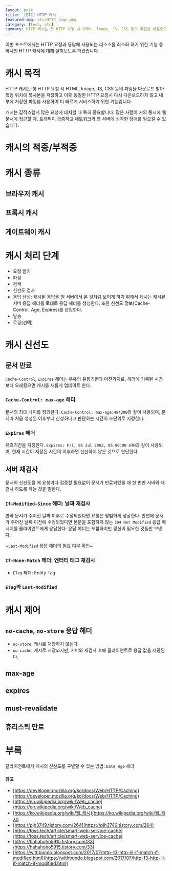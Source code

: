 ```yaml
---
layout: post
title: '[ETC] HTTP 캐시'
featured-img: etc/HTTP_logo.png
category: [tech, etc]
summary: HTTP 캐시는 첫 HTTP 요청 시 HTML, Image, JS, CSS 등의 파일을 다운로드 받아 특정 위치에 복사본을 저장하고 이후 동일한 HTTP 요청시 다시 다운로드하지 않고 내부에 저장한 파일을 사용하여 더 빠르게 서비스하기 위한 기능입니다.
---
```


이번 포스트에서는 HTTP 요청과 응답에 사용되는 리소스를 최소화 하기 위한 기능 중 하나인 HTTP 캐시에 대해 살펴보도록 하겠습니다.

# 캐시 목적
HTTP 캐시는 첫 HTTP 요청 시 HTML, Image, JS, CSS 등의 파일을 다운로드 받아 특정 위치에 복사본을 저장하고 이후 동일한 HTTP 요청시 다시 다운로드하지 않고 내부에 저장한 파일을 사용하여 더 빠르게 서비스하기 위한 기능입니다.

캐시는 갑작스럽게 많은 요청에 대처할 때 특히 중요합니다. 많은 사람이 거의 동시에 웹 문서에 접근할 때, 트래픽이 급증하고 네트워크와 웹 서버에 심각한 장애를 일으킬 수 있습니다.

# 캐시의 적중/부적중

# 캐시 종류

## 브라우저 캐시

## 프록시 캐시

## 게이트웨이 캐시

# 캐시 처리 단계
- 요청 받기
- 파싱
- 검색
- 신선도 검사
- 응답 생성: 캐시된 응답을 원 서버에서 온 것처럼 보이게 하기 위해서 캐시는 캐시된 서버 응답 헤더를 토대로 응답 헤더를 생성한다. 또한 신선도 정보(Cache-Control, Age, Expires)를 삽입한다.
- 발송
- 로깅(선택)

# 캐시 신선도

## 문서 만료
`Cache-Control`, `Expires` 해더는 우유의 유통기한과 마찬가지로, 헤더에 기록된 시간보다 오래됬으면 캐시를 새롭게 업데이트 한다.

### `Cache-Control: max-age` 헤더
문서의 최대 나이를 정의한다. `Cache-Control: max-age:484200`와 같이 사용되며, 문서가 처음 생성된 이후부터 신성하다고 판단하는 시간이 초단위로 지정한다.

### `Expires` 헤더
유효기간을 지정한다. `Expires: Fri, 05 Jul 2002, 05:00:00 GTM`과 같이 사용되며, 현재 시간이 지정된 시간의 이후라면 신선하지 않은 것으로 판단한다.

## 서버 재검사
문서의 신선도를 매 요청마다 검증할 필요없이 문서가 만료되었을 때 한 번만 서버와 재검사 하도록 하는 것을 말한다.

### `If-Modified-Since` 헤더: 날짜 재검사
만약 문서가 주어진 날짜 이후로 수정되었다면 요청은 평범하게 성공한다. 반면에 문서가 주어진 날짜 이전에 수정되었다면 본문을 포함하지 않는 `304 Not Modified` 응답 메시지를 클라이언트에게 응답한다. 응답 헤더는 포함하지만 갱신이 필요한 것들만 보낸다.

~`Last-Modified` 응답 헤더의 필요 여부 확인~

### `If-None-Match` 헤더: 엔터티 태그 재검사
- `ETag` 헤더: Entity Tag

### `ETag`와 `Last-Modified`

# 캐시 제어

## `no-cache`, `no-store` 응답 헤더
- `no-store`: 캐시로 저장하지 않는다
- `no-cache`: 캐시로 저장되지만, 서버와 재검사 후에 클라이언트로 응답 값을 제공된다.

## max-age

## expires

## must-revalidate

## 휴리스틱 만료

# 부록
클라이언트에서 캐시의 신선도를 구별할 수 있는 방법: `Date`, `Age` 헤더

#### 참고
- [https://developer.mozilla.org/ko/docs/Web/HTTP/Caching](https://developer.mozilla.org/ko/docs/Web/HTTP/Caching)
- [https://en.wikipedia.org/wiki/Web_cache](https://en.wikipedia.org/wiki/Web_cache)
- [https://ko.wikipedia.org/wiki/웹_캐시](https://ko.wikipedia.org/wiki/웹_캐시)
- [https://pjh3749.tistory.com/264](https://pjh3749.tistory.com/264)
- [https://toss.tech/article/smart-web-service-cache](https://toss.tech/article/smart-web-service-cache)
- [https://hahahoho5915.tistory.com/33](https://hahahoho5915.tistory.com/33)
- [https://withbundo.blogspot.com/2017/07/http-13-http-iii-if-match-if-modified.html](https://withbundo.blogspot.com/2017/07/http-13-http-iii-if-match-if-modified.html)
